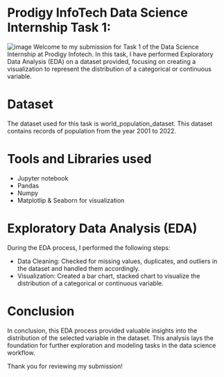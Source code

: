 # Prodigy InfoTech Data Science Internship Task 1:
![image](https://github.com/user-attachments/assets/4846dad5-4c88-40d7-9c54-3c867a51056b)
Welcome to my submission for Task 1 of the Data Science Internship at Prodigy Infotech. In this task, I have performed Exploratory Data Analysis (EDA) on a dataset provided, focusing on creating a visualization to represent the distribution of a categorical or continuous variable.
# Dataset
The dataset used for this task is world_population_dataset. This dataset contains records of population from the year 2001 to 2022.
# Tools and Libraries used
- Jupyter notebook
- Pandas
- Numpy
- Matplotlip & Seaborn for visualization
# Exploratory Data Analysis (EDA)
During the EDA process, I performed the following steps:
- Data Cleaning: Checked for missing values, duplicates, and outliers in the dataset and handled them accordingly.
- Visualization: Created a bar chart, stacked chart to visualize the distribution of a categorical or continuous variable.
# Conclusion
In conclusion, this EDA process provided valuable insights into the distribution of the selected variable in the dataset. This analysis lays the foundation for further exploration and modeling tasks in the data science workflow.

Thank you for reviewing my submission!
